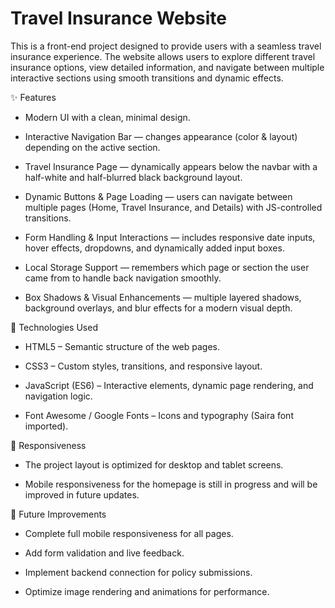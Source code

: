 # Travel Insurance Website

This is a front-end project designed to provide users with a seamless travel insurance experience.
The website allows users to explore different travel insurance options, view detailed information, and navigate between multiple interactive sections using smooth transitions and dynamic effects.

✨ Features

- Modern UI with a clean, minimal design.

- Interactive Navigation Bar — changes appearance (color & layout) depending on the active section.

- Travel Insurance Page — dynamically appears below the navbar with a half-white and half-blurred black background layout.

- Dynamic Buttons & Page Loading — users can navigate between multiple pages (Home, Travel Insurance, and Details) with JS-controlled transitions.

- Form Handling & Input Interactions — includes responsive date inputs, hover effects, dropdowns, and dynamically added input boxes.

- Local Storage Support — remembers which page or section the user came from to handle back navigation smoothly.

- Box Shadows & Visual Enhancements — multiple layered shadows, background overlays, and blur effects for a modern visual depth.

🧠 Technologies Used

- HTML5 – Semantic structure of the web pages.

- CSS3 – Custom styles, transitions, and responsive layout.

- JavaScript (ES6) – Interactive elements, dynamic page rendering, and navigation logic.

- Font Awesome / Google Fonts – Icons and typography (Saira font imported).

📱 Responsiveness

- The project layout is optimized for desktop and tablet screens.

- Mobile responsiveness for the homepage is still in progress and will be improved in future updates.

🚀 Future Improvements

- Complete full mobile responsiveness for all pages.

- Add form validation and live feedback.

- Implement backend connection for policy submissions.

- Optimize image rendering and animations for performance.
